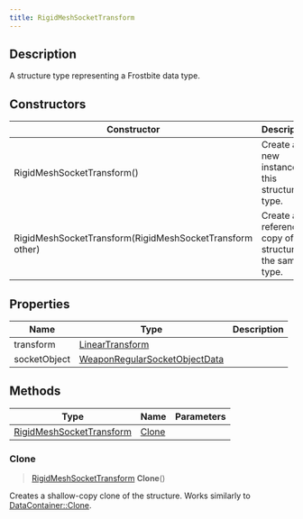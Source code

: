 ```yaml
---
title: RigidMeshSocketTransform
---
```

## Description

A structure type representing a Frostbite data type.

## Constructors

| Constructor                                              | Description                                              |
| -------------------------------------------------------- | -------------------------------------------------------- |
| RigidMeshSocketTransform()                               | Create a new instance of this structure type.            |
| RigidMeshSocketTransform(RigidMeshSocketTransform other) | Create a reference copy of a structure of the same type. |

## Properties

| Name         | Type                                                           | Description |
| ------------ | -------------------------------------------------------------- | ----------- |
| transform    | [LinearTransform](/vext/ref/shared/class/LinearTransform)        |             |
| socketObject | [WeaponRegularSocketObjectData](WeaponRegularSocketObjectData) |             |

## Methods

| Type                                                 | Name            | Parameters |
| ---------------------------------------------------- | --------------- | ---------- |
| [RigidMeshSocketTransform](RigidMeshSocketTransform) | [Clone](#clone) |            |

### Clone

> [RigidMeshSocketTransform](RigidMeshSocketTransform) **Clone**()

Creates a shallow-copy clone of the structure. Works similarly to [DataContainer::Clone](/vext/ref/shared/class/datacontainer#clone).
